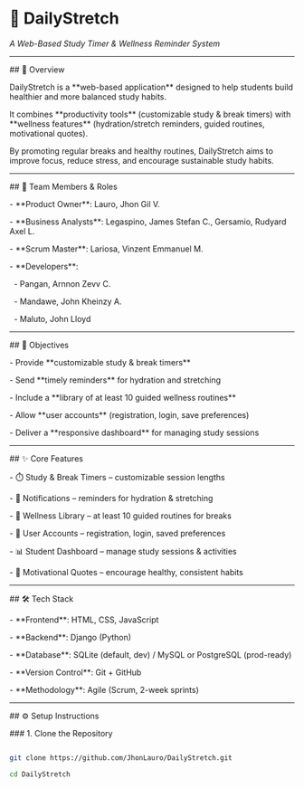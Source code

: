 # 🌱 DailyStretch  

*A Web-Based Study Timer \& Wellness Reminder System*



---



\## 📌 Overview  

DailyStretch is a \*\*web-based application\*\* designed to help students build healthier and more balanced study habits.  

It combines \*\*productivity tools\*\* (customizable study \& break timers) with \*\*wellness features\*\* (hydration/stretch reminders, guided routines, motivational quotes).  



By promoting regular breaks and healthy routines, DailyStretch aims to improve focus, reduce stress, and encourage sustainable study habits.  



---



\## 👥 Team Members \& Roles  

\- \*\*Product Owner\*\*: Lauro, Jhon Gil V.  

\- \*\*Business Analysts\*\*: Legaspino, James Stefan C., Gersamio, Rudyard Axel L.  

\- \*\*Scrum Master\*\*: Lariosa, Vinzent Emmanuel M.  

\- \*\*Developers\*\*:  

&nbsp; - Pangan, Arnnon Zevv C.  

&nbsp; - Mandawe, John Kheinzy A.  

&nbsp; - Maluto, John Lloyd  



---



\## 🎯 Objectives  

\- Provide \*\*customizable study \& break timers\*\*  

\- Send \*\*timely reminders\*\* for hydration and stretching  

\- Include a \*\*library of at least 10 guided wellness routines\*\*  

\- Allow \*\*user accounts\*\* (registration, login, save preferences)  

\- Deliver a \*\*responsive dashboard\*\* for managing study sessions  



---



\## ✨ Core Features  

\- ⏱️ Study \& Break Timers – customizable session lengths  

\- 🔔 Notifications – reminders for hydration \& stretching  

\- 🧘 Wellness Library – at least 10 guided routines for breaks  

\- 👤 User Accounts – registration, login, saved preferences  

\- 📊 Student Dashboard – manage study sessions \& activities  

\- 💬 Motivational Quotes – encourage healthy, consistent habits  



---



\## 🛠️ Tech Stack  

\- \*\*Frontend\*\*: HTML, CSS, JavaScript  

\- \*\*Backend\*\*: Django (Python)  

\- \*\*Database\*\*: SQLite (default, dev) / MySQL or PostgreSQL (prod-ready)  

\- \*\*Version Control\*\*: Git + GitHub  

\- \*\*Methodology\*\*: Agile (Scrum, 2-week sprints)  



---



\## ⚙️ Setup Instructions  



\### 1. Clone the Repository  

```bash

git clone https://github.com/JhonLauro/DailyStretch.git

cd DailyStretch



